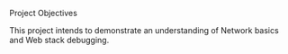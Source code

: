 Project Objectives

This project intends to demonstrate an understanding of Network basics and  Web stack debugging.

